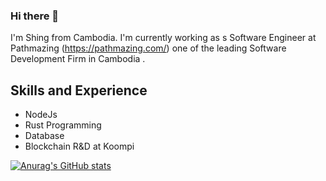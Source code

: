 ### Hi there 👋

I'm Shing from Cambodia. I'm currently working as s Software Engineer at Pathmazing (https://pathmazing.com/) one of the leading Software Development Firm in Cambodia .

## Skills and Experience
* NodeJs
* Rust Programming
* Database
* Blockchain R&D at Koompi

[![Anurag's GitHub stats](https://github-readme-stats.vercel.app/api?username=shenshing)](https://github.com/anuraghazra/github-readme-stats)
